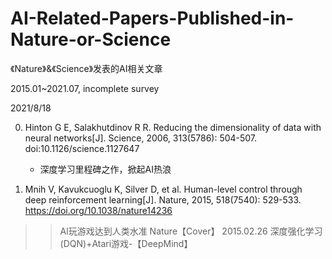 # AI-Related-Papers-Published-in-Nature-or-Science
《Nature》&amp;《Science》发表的AI相关文章

2015.01~2021.07, incomplete survey

2021/8/18

0. Hinton G E, Salakhutdinov R R. Reducing the dimensionality of data with neural networks[J]. Science, 2006, 313(5786): 504-507. doi:10.1126/science.1127647
   * 深度学习里程碑之作，掀起AI热浪

1. Mnih V, Kavukcuoglu K, Silver D, et al. Human-level control through deep reinforcement learning[J]. Nature, 2015, 518(7540): 529-533. https://doi.org/10.1038/nature14236 
>> Al玩游戏达到人类水准 Nature【Cover】 2015.02.26
>> 深度强化学习(DQN)+Atari游戏-【DeepMind】

